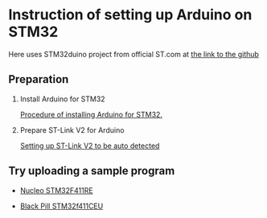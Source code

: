 # Instruction of setting up Arduino on STM32

Here uses STM32duino project from official ST.com at [the link to the github](https://github.com/stm32duino/Arduino_Core_STM32)

## Preparation

1. Install Arduino for STM32

   [Procedure of installing Arduino for STM32.](arduino-stm32-common.md)

2. Prepare ST-Link V2 for Arduino

   [Setting up ST-Link V2 to be auto detected](stlinkv2-clone/setup-stlink-v2-clone.md)


## Try uploading a sample program

* [Nucleo STM32F411RE](nucleo-stm32f411re/build-upload.md)

* [Black Pill STM32f411CEU](blackpill-stm32f411ceu/build-upload.md)
